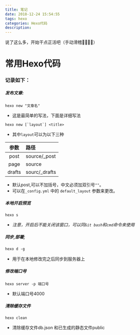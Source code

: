 ```yaml
---
title: 笔记
date: 2018-12-24 15:54:55
tags: hexo
categories: Hexo代码
description: 
---
```

说了这么多，开始干点正活吧（手动滑稽🤪🤪🤪🤪）
# 常用Hexo代码
### 记录如下：
<!-- more -->
##### 发布文章:
```hexo
hexo new "文章名"
```

-  这是最简单的写法，下面是详细写法
```hexo
hexo new [`layout`] <title>
```
-	其中`layout`可以为以下三种

参数  | 路径   
:-:   |:- 
post |	source/_post
page |	source
drafts	|	sourc/_drafts	
-	默认post,可以不加括号，中文必须加双引号`""`。
-	可以在``_config.yml`` 中的 `default_layout` 参数来更改。
##### 本地开启预览

```hexo
hexo s
```
- *注意，开启后不能关闭该窗口，可以同`Git bash`和`cmd`命令来使用*


##### 同步,部署;
<!-- more -->
```md
hexo d -g
```
- 用于在本地修改完之后同步到服务器上

##### 修改端口号
```hexo
hexo server -p 端口号
```
- 默认端口号4000

##### 清除缓存文件
```hexo
hexo clean
```
- 清除缓存文件db.json 和已生成的静态文件public